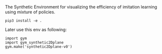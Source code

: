 The Synthetic Environment for visualizing the efficiency of imitation learning using mixture of policies.

```
pip3 install -e .
```

Later use this env as following:

```
import gym
import gym_synthetic2Dplane
gym.make('synthetic2Dplane-v0')
```